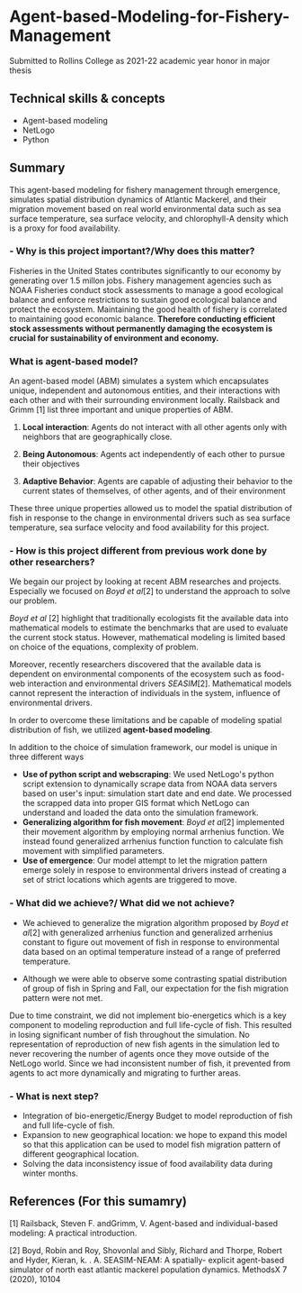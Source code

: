 # Agent-based-Modeling-for-Fishery-Management
Submitted to Rollins College as 2021-22 academic year honor in major thesis

## Technical skills & concepts
- Agent-based modeling 
- NetLogo
- Python

## Summary
This agent-based modeling for fishery management through emergence, simulates spatial distribution dynamics of Atlantic Mackerel, and their migration movement based on real world environmental data such as sea surface temperature, sea surface velocity, and chlorophyll-A density which is a proxy for food availability. 

### - Why is this project important?/Why does this matter?

Fisheries in the United States contributes significantly to our economy by generating over 1.5 millon jobs. Fishery management agencies such as NOAA Fisheries conduct stock assessments to manage a good ecological balance and enforce restrictions to sustain good ecological balance and protect the ecosystem. Maintaining the good health of fishery is correlated to maintaining good economic balance. **Therefore conducting efficient stock assessments without permanently damaging the ecosystem is crucial for sustainability of environment and economy.**


### What is agent-based model?

An agent-based model (ABM) simulates a system which encapsulates unique, independent and autonomous
entities, and their interactions with each other and with their surrounding environment locally. Railsback and Grimm [1] list three important and unique properties of ABM.


1. **Local interaction**: Agents do not interact with all other agents only with neighbors that are geographically
close.

2. **Being Autonomous**: Agents act independently of each other to pursue their objectives
3. **Adaptive Behavior**: Agents are capable of adjusting their behavior to the current states of themselves,
of other agents, and of their environment

These three unique properties allowed us to model the spatial distribution of fish in response to the change in environmental drivers such as sea surface temperature, sea surface velocity and food availability for this project.  

### - How is this project different from previous work done by other researchers?

We begain our project by looking at recent ABM researches and projects. Especially we focused on *Boyd et al*[2] to understand the approach to solve our problem.

*Boyd et al* [2] highlight that traditionally ecologists fit the available data into mathematical models to estimate the benchmarks that are
used to evaluate the current stock status. However, mathematical modeling is limited based on choice of the equations, complexity of problem. 

Moreover, recently researchers discovered that the available data is dependent on environmental components of the ecosystem such as food-web interaction and environmental drivers *SEASIM*[2]. Mathematical models cannot represent the interaction of individuals in the system, influence of environmental drivers.

In order to overcome these limitations and be capable of modeling spatial distribution of fish, we utilized **agent-based modeling**.

In addition to the choice of simulation framework, our model is unique in three different ways

  - **Use of python script and webscraping**: We used NetLogo's python script extension to dynamically scrape data from NOAA data servers based on user's input: simulation start date and end date. We processed the scrapped data into proper GIS format which NetLogo can understand and loaded the data onto the simulation framework. 
  - **Generalizing algorithm for fish movement**: *Boyd et al*[2] implemented their movement algorithm by employing normal arrhenius function. We instead found generalized arrhenius function function to calculate fish movement with simplified parameters. 
  - **Use of emergence**: Our model attempt to let the migration pattern emerge solely in respose to environmental drivers instead of creating a set of strict locations which agents are triggered to move.

### - What did we achieve?/ What did we not achieve? 

- We achieved to generalize the migration algorithm proposed by *Boyd et al*[2] with generalized arrhenius function and generalized arrhenius constant to figure out movement of fish in response to environmental data based on an optimal temperature instead of a range of
preferred temperature.

- Although we were able to observe some contrasting spatial distribution of group of fish in Spring and Fall, our expectation for the fish migration pattern were not met. 

Due to time constraint, we did not implement bio-energetics which is a key component to modeling reproduction and full life-cycle of fish. This resulted in losing significant number of fish throughout the simulation. No representation of reproduction of new fish agents in the simulation led to never recovering the number of agents once they move outside of the NetLogo world. Since we had inconsistent number of fish, it prevented from agents to act more dynamically and migrating to further areas. 


### - What is next step?
- Integration of bio-energetic/Energy Budget to model reproduction of fish and full life-cycle of fish.
- Expansion to new geographical location: we hope to expand this model so that this application can be used to model fish migration pattern of different geographical location. 
- Solving the data inconsistency issue of food availability data during winter months.


## References (For this sumamry)
[1] Railsback, Steven F. andGrimm, V. Agent-based and individual-based modeling: A practical introduction.

[2] Boyd, Robin and Roy, Shovonlal and Sibly, Richard and Thorpe, Robert and Hyder, Kieran, k. . A. SEASIM-NEAM: A spatially-
explicit agent-based simulator of north east atlantic mackerel population dynamics. MethodsX 7 (2020), 10104

